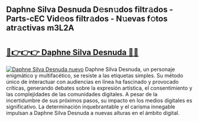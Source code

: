 ## Daphne Silva Desnuda D𝚎sn𝚞dos filtr𝚊dos - Parts-cEC Vid𝚎os filtr𝚊dos - N𝚞evas f𝚘tos atr𝚊ctivas m3L2A

# <h2><a href="http://mb85dqb.tromn.icu/?c=Daphne+Silva+Desnuda">🔗👉👉👉 Daphne Silva Desnuda 🔗🔗</a></h2>

[![Daphne Silva Desnuda nuevo](https://i.imgur.com/pEAQMta.gif)](http://mb85dqb.tromn.icu/?c=Daphne+Silva+Desnuda)
Daphne Silva Desnuda, un personaje enigmático y multifacético, se resiste a las etiquetas simples. Su método único de interactuar con audiencias en línea ha fascinado y provocado críticas, generando debates sobre la expresión artística, el consentimiento y las complejidades de las comunidades digitales. A pesar de la incertidumbre de sus próximos pasos, su impacto en los medios digitales es significativo. La determinación inquebrantable y el carisma innegable impulsan a Daphne Silva Desnuda a nuevas alturas en el ámbito digital.
